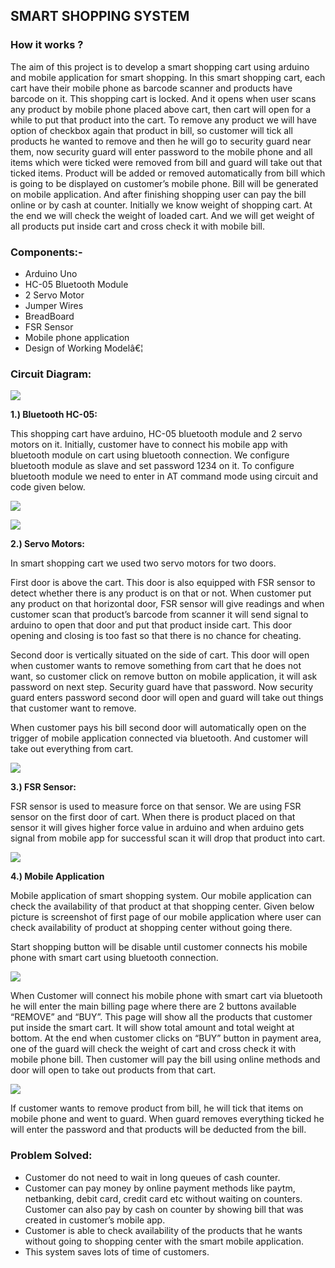 ## SMART SHOPPING SYSTEM

### How it works ?


The aim of this project is to develop a smart shopping cart using arduino and mobile application for smart shopping. In this smart shopping cart, each cart have their mobile phone as barcode scanner and products have barcode on it. This shopping cart is locked. And it opens when user scans any product by mobile phone placed above cart, then cart will open for a while to put that product into the cart. To remove any product we will have option of checkbox again that product in bill, so customer will tick all products he wanted to remove and then he will go to security guard near them, now security guard will enter password to the mobile phone and all items which were ticked were removed from bill and guard will take out that ticked items. Product will be added or removed automatically from bill which is going to be displayed on customer’s mobile phone. Bill will be generated on mobile application. And after finishing shopping user can pay the bill online or by cash at counter.
Initially we know weight of shopping cart. At the end we will check the
weight of loaded cart. And we will get weight of all products put inside cart and
cross check it with mobile bill.

### Components:-
* Arduino Uno
* HC-05 Bluetooth Module
* 2 Servo Motor
* Jumper Wires
* BreadBoard
* FSR Sensor
* Mobile phone application 
* Design of Working Modelâ€¦

### Circuit Diagram:

![](https://raw.githubusercontent.com/Jay341997/SmartShoppingSystem/master/images/Cuircuit.PNG)

**1.) Bluetooth HC-05:**

This shopping cart have arduino, HC-05 bluetooth module and 2 servo motors on
it. Initially, customer have to connect his mobile app with bluetooth module on
cart using bluetooth connection. We configure bluetooth module as slave and set
password 1234 on it. To configure bluetooth module we need to enter in AT
command mode using circuit and code given below.

![](https://raw.githubusercontent.com/Jay341997/SmartShoppingSystem/master/images/Capture.PNG)

![](https://github.com/Jay341997/SmartShoppingSystem/blob/master/images/Code.PNG?raw=true)

**2.) Servo Motors:**

In smart shopping cart we used two servo motors for two doors.

First door is above the cart. This door is also equipped with FSR sensor to
detect whether there is any product is on that or not. When customer put any
product on that horizontal door, FSR sensor will give readings and when customer
scan that product’s barcode from scanner it will send signal to arduino to open
that door and put that product inside cart. This door opening and closing is too
fast so that there is no chance for cheating.

Second door is vertically situated on the side of cart. This door will open when
customer wants to remove something from cart that he does not want, so customer
click on remove button on mobile application, it will ask password on next step.
Security guard have that password. Now security guard enters password second
door will open and guard will take out things that customer want to remove.

When customer pays his bill second door will automatically open on the trigger
of mobile application connected via bluetooth. And customer will take out
everything from cart.

![](https://github.com/Jay341997/SmartShoppingSystem/blob/master/images/Servo.PNG?raw=true)

**3.) FSR Sensor:**

FSR sensor is used to measure force on that sensor. We are using FSR sensor on
the first door of cart. When there is product placed on that sensor it will
gives higher force value in arduino and when arduino gets signal from mobile app
for successful scan it will drop that product into cart.

![](https://github.com/Jay341997/SmartShoppingSystem/blob/master/images/ForceSansor.PNG?raw=true)

**4.) Mobile Application**

Mobile application of smart shopping system. Our mobile application can check
the availability of that product at that shopping center. Given below picture is
screenshot of first page of our mobile application where user can check
availability of product at shopping center without going there.

Start shopping button will be disable until customer connects his mobile phone
with smart cart using bluetooth connection.

![](https://raw.githubusercontent.com/Jay341997/SmartShoppingSystem/master/images/App1.PNG)

When Customer will connect his mobile phone with smart cart via bluetooth he will enter the main billing page where there are 2 buttons available “REMOVE” and “BUY”. This page will show all the products that customer put inside the smart cart. It will show total amount and total weight at bottom.
	At the end when customer clicks on “BUY” button in payment area, one of the guard will check the weight of cart and cross check it with mobile phone bill. Then customer will pay the bill using online methods and door will open to take out products from that cart.


![](https://github.com/Jay341997/SmartShoppingSystem/blob/master/images/App2.PNG?raw=true)


If customer wants to remove product from bill, he will tick that items on mobile
phone and went to guard. When guard removes everything ticked he will enter the
password and that products will be deducted from the bill.

### Problem Solved:

*	Customer do not need to wait in long queues of cash counter.
*	Customer can pay money by online payment methods like paytm, netbanking, debit card, credit card etc without waiting on counters. Customer can also pay by cash on counter by showing bill that was created in customer’s mobile app.
*	Customer is able to check availability of the products that he wants without going to shopping center with the smart mobile application.
*	This system saves lots of time of customers.

